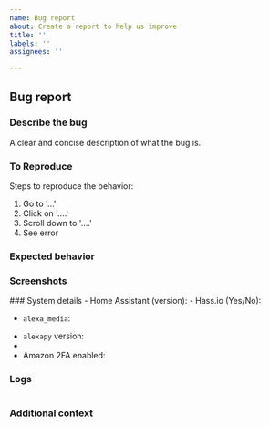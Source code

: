 ```yaml
---
name: Bug report
about: Create a report to help us improve
title: ''
labels: ''
assignees: ''

---
```


## Bug report

### Describe the bug

A clear and concise description of what the bug is.

### To Reproduce

Steps to reproduce the behavior:
1. Go to '...'
2. Click on '....'
3. Scroll down to '....'
4. See error

### Expected behavior

<!-- A clear and concise description of what you expected to happen. -->


### Screenshots

<!-- If applicable, add screenshots to help explain your problem. --!>

### System details

 - Home Assistant (version): 
 - Hass.io (Yes/No): 
 <!-- Please note you may have to restart HA 2-3 times to load the latest version of alexapy after an update. This looks like a HA bug. -->
 - `alexa_media`: 
 <!-- version from `const.py` or HA startup -->
 - `alexapy` version:
 - <!-- from `pip show alexapy` or HA startup -->
 - Amazon 2FA enabled: 
 <!-- More info here: https://github.com/custom-components/alexa_media_player/wiki/Configuration#enable-two-factor-authentication-for-your-amazon-account) (y/n). --!>

<!-- We will not debug login issues if unanswered -->

### Logs

<!-- Please provide logs. We'll be most likely asking for them anyway.

<!-- More info here: https://github.com/custom-components/alexa_media_player/wiki/FAQ#how-do-i-enable-debug-logging-for-the-component -->

```py

```

### Additional context

<!-- Add any other context about the problem here. --!>
